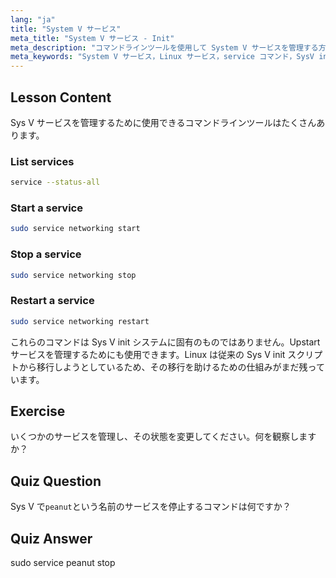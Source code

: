 ```yaml
---
lang: "ja"
title: "System V サービス"
meta_title: "System V サービス - Init"
meta_description: "コマンドラインツールを使用して System V サービスを管理する方法を学びます。この初心者向けの Linux チュートリアルで、サービスのリスト表示、開始、停止、再起動の方法を発見してください。"
meta_keywords: "System V サービス，Linux サービス，service コマンド，SysV init, Linux チュートリアル，初心者 Linux, サービス管理，Linux ガイド"
---
```


## Lesson Content

Sys V サービスを管理するために使用できるコマンドラインツールはたくさんあります。

### List services

```bash
service --status-all
```

### Start a service

```bash
sudo service networking start
```

### Stop a service

```bash
sudo service networking stop
```

### Restart a service

```bash
sudo service networking restart
```

これらのコマンドは Sys V init システムに固有のものではありません。Upstart サービスを管理するためにも使用できます。Linux は従来の Sys V init スクリプトから移行しようとしているため、その移行を助けるための仕組みがまだ残っています。

## Exercise

いくつかのサービスを管理し、その状態を変更してください。何を観察しますか？

## Quiz Question

Sys V で`peanut`という名前のサービスを停止するコマンドは何ですか？

## Quiz Answer

sudo service peanut stop
